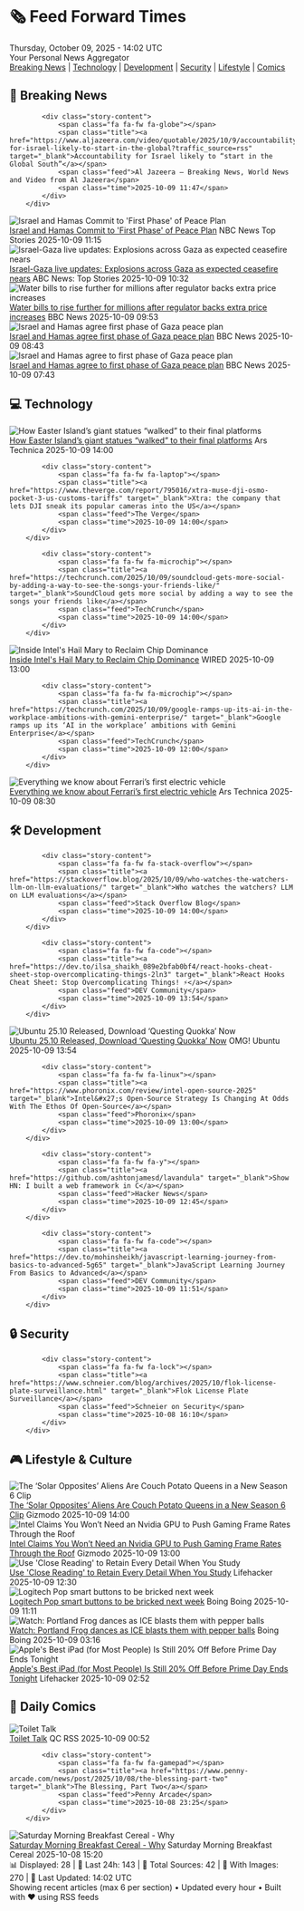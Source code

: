<!-- Processing 54 RSS feeds at 2025-10-09 14:02:21 UTC -->
<!-- Processing: Saturday Morning Breakfast Cereal -->
<!-- Processing: Penny Arcade -->
<!-- Processing: Poorly Drawn Lines -->
<!-- Processing: Garfield -->
<!-- Processing: Dilbert -->
<!-- Processing: Cyanide & Happiness -->
<!-- Processing: Girl Genius -->
<!-- Processing: Dinosaur Comics -->
<!-- Processing: BBC World News -->
<!-- Processing: BBC Breaking News -->
<!-- Processing: Reuters Top News -->
<!-- Processing: Reuters World News -->
<!-- Processing: Associated Press Breaking -->
<!-- Processing: NBC News Breaking -->
<!-- Processing: Sky News World -->
<!-- Processing: TechCrunch -->
<!-- Processing: The Verge -->
<!-- Processing: Ars Technica -->
<!-- Processing: WIRED -->
<!-- Processing: Hacker News -->
<!-- Processing: Dev.to -->
<!-- Processing: StackOverflow Blog -->
<!-- Processing: Phoronix Linux News -->
<!-- Processing: OMG! Ubuntu -->
<!-- Processing: DistroWatch -->
<!-- Processing: Linux.com -->
<!-- Processing: Red Hat Blog -->
<!-- Processing: Ubuntu Blog -->
<!-- Processing: GitHub Blog -->
<!-- Processing: GitLab Blog -->
<!-- Processing: InfoQ -->
<!-- Processing: Martin Fowler -->
<!-- Processing: Gizmodo -->
<!-- Processing: Krebs on Security -->
<!-- Processing: Schneier on Security -->
<!-- Generated 12 new posts out of 35 feeds processed -->
<div class="newspaper-header">
    <h1 class="newspaper-title">🗞️ Feed Forward Times</h1>
    <div class="newspaper-date">Thursday, October 09, 2025 - 14:02 UTC</div>
    <div class="newspaper-subtitle">Your Personal News Aggregator</div>
</div>

<div class="newspaper-nav">
    <a href="#breaking">Breaking News</a> |
    <a href="#tech">Technology</a> |
    <a href="#dev">Development</a> |
    <a href="#security">Security</a> |
    <a href="#lifestyle">Lifestyle</a> |
    <a href="#webcomics">Comics</a>
</div>

<div class="news-section breaking-news" id="breaking">
<h2 class="section-header">🚨 Breaking News</h2>
<div class="stories-container">
<div class="story">
            
            <div class="story-content">
                <span class="fa fa-fw fa-globe"></span>
                <span class="title"><a href="https://www.aljazeera.com/video/quotable/2025/10/9/accountability-for-israel-likely-to-start-in-the-global?traffic_source=rss" target="_blank">Accountability for Israel likely to “start in the Global South”</a></span>
                <span class="feed">Al Jazeera – Breaking News, World News and Video from Al Jazeera</span>
                <span class="time">2025-10-09 11:47</span>
            </div>
        </div>
<div class="story">
            <img src="https://media-cldnry.s-nbcnews.com/image/upload/t_fit_1500w/mpx/2704722219/2025_10/1760008492508_tdy_news_7a_trump_israel_hamas_deal_251009_1920x1080-es3xsv.jpg" alt="Israel and Hamas Commit to &#x27;First Phase&#x27; of Peace Plan" class="story-image" loading="lazy" onerror="this.style.display='none'">
            <div class="story-content">
                <span class="fa fa-fw fa-broadcast-tower"></span>
                <span class="title"><a href="https://www.today.com/video/israel-and-hamas-commit-to-first-phase-of-peace-plan-249475141858" target="_blank">Israel and Hamas Commit to &#x27;First Phase&#x27; of Peace Plan</a></span>
                <span class="feed">NBC News Top Stories</span>
                <span class="time">2025-10-09 11:15</span>
            </div>
        </div>
<div class="story">
            <img src="https://s.abcnews.com/images/International/Gaza-explosion-DB-251009_1760003037091_hpMain_4x3t_384.jpg" alt="Israel-Gaza live updates: Explosions across Gaza as expected ceasefire nears" class="story-image" loading="lazy" onerror="this.style.display='none'">
            <div class="story-content">
                <span class="fa fa-fw fa-tv"></span>
                <span class="title"><a href="https://abcnews.go.com/International/live-updates/israel-gaza-live-updates-egypt-host-ceasefire-talks/?id=126242055" target="_blank">Israel-Gaza live updates: Explosions across Gaza as expected ceasefire nears</a></span>
                <span class="feed">ABC News: Top Stories</span>
                <span class="time">2025-10-09 10:32</span>
            </div>
        </div>
<div class="story">
            <img src="https://ichef.bbci.co.uk/ace/standard/240/cpsprodpb/357a/live/0446f820-a4d3-11f0-9f74-77bc8773bf41.jpg" alt="Water bills to rise further for millions after regulator backs extra price increases" class="story-image" loading="lazy" onerror="this.style.display='none'">
            <div class="story-content">
                <span class="fa fa-fw fa-flag"></span>
                <span class="title"><a href="https://www.bbc.com/news/articles/cvg4jkexgl1o?at_medium=RSS&at_campaign=rss" target="_blank">Water bills to rise further for millions after regulator backs extra price increases</a></span>
                <span class="feed">BBC News</span>
                <span class="time">2025-10-09 09:53</span>
            </div>
        </div>
<div class="story">
            <img src="https://ichef.bbci.co.uk/ace/standard/240/cpsprodpb/0a08/live/ef1b0af0-a4b8-11f0-b741-177e3e2c2fc7.jpg" alt="Israel and Hamas agree first phase of Gaza peace plan" class="story-image" loading="lazy" onerror="this.style.display='none'">
            <div class="story-content">
                <span class="fa fa-fw fa-earth-americas"></span>
                <span class="title"><a href="https://www.bbc.com/news/articles/ce80rmq3g5qo?at_medium=RSS&at_campaign=rss" target="_blank">Israel and Hamas agree first phase of Gaza peace plan</a></span>
                <span class="feed">BBC News</span>
                <span class="time">2025-10-09 08:43</span>
            </div>
        </div>
<div class="story">
            <img src="https://ichef.bbci.co.uk/ace/standard/240/cpsprodpb/0a08/live/ef1b0af0-a4b8-11f0-b741-177e3e2c2fc7.jpg" alt="Israel and Hamas agree to first phase of Gaza peace plan" class="story-image" loading="lazy" onerror="this.style.display='none'">
            <div class="story-content">
                <span class="fa fa-fw fa-earth-americas"></span>
                <span class="title"><a href="https://www.bbc.com/news/articles/ce80rmq3g5qo?at_medium=RSS&at_campaign=rss" target="_blank">Israel and Hamas agree to first phase of Gaza peace plan</a></span>
                <span class="feed">BBC News</span>
                <span class="time">2025-10-09 07:43</span>
            </div>
        </div>
</div>
</div>
<div class="news-section tech-news" id="tech">
<h2 class="section-header">💻 Technology</h2>
<div class="stories-container">
<div class="story">
            <img src="https://cdn.arstechnica.net/wp-content/uploads/2025/10/easter5-500x500-1759926981.jpg" alt="How Easter Island’s giant statues “walked” to their final platforms" class="story-image" loading="lazy" onerror="this.style.display='none'">
            <div class="story-content">
                <span class="fa fa-fw fa-cog"></span>
                <span class="title"><a href="https://arstechnica.com/science/2025/10/how-easter-islands-giant-statues-walked-to-their-final-platforms/" target="_blank">How Easter Island’s giant statues “walked” to their final platforms</a></span>
                <span class="feed">Ars Technica</span>
                <span class="time">2025-10-09 14:00</span>
            </div>
        </div>
<div class="story">
            
            <div class="story-content">
                <span class="fa fa-fw fa-laptop"></span>
                <span class="title"><a href="https://www.theverge.com/report/795016/xtra-muse-dji-osmo-pocket-3-us-customs-tariffs" target="_blank">Xtra: the company that lets DJI sneak its popular cameras into the US</a></span>
                <span class="feed">The Verge</span>
                <span class="time">2025-10-09 14:00</span>
            </div>
        </div>
<div class="story">
            
            <div class="story-content">
                <span class="fa fa-fw fa-microchip"></span>
                <span class="title"><a href="https://techcrunch.com/2025/10/09/soundcloud-gets-more-social-by-adding-a-way-to-see-the-songs-your-friends-like/" target="_blank">SoundCloud gets more social by adding a way to see the songs your friends like</a></span>
                <span class="feed">TechCrunch</span>
                <span class="time">2025-10-09 14:00</span>
            </div>
        </div>
<div class="story">
            <img src="https://media.wired.com/photos/68e5432d8f7f9fe2c489c3b3/master/pass/Intel-Hail-Mary-Business-JC0_8721.jpg" alt="Inside Intel&#x27;s Hail Mary to Reclaim Chip Dominance" class="story-image" loading="lazy" onerror="this.style.display='none'">
            <div class="story-content">
                <span class="fa fa-fw fa-bolt"></span>
                <span class="title"><a href="https://www.wired.com/story/intel-arizona-fabrication-chips-trump-manufacturing/" target="_blank">Inside Intel&#x27;s Hail Mary to Reclaim Chip Dominance</a></span>
                <span class="feed">WIRED</span>
                <span class="time">2025-10-09 13:00</span>
            </div>
        </div>
<div class="story">
            
            <div class="story-content">
                <span class="fa fa-fw fa-microchip"></span>
                <span class="title"><a href="https://techcrunch.com/2025/10/09/google-ramps-up-its-ai-in-the-workplace-ambitions-with-gemini-enterprise/" target="_blank">Google ramps up its ‘AI in the workplace’ ambitions with Gemini Enterprise</a></span>
                <span class="feed">TechCrunch</span>
                <span class="time">2025-10-09 12:00</span>
            </div>
        </div>
<div class="story">
            <img src="https://cdn.arstechnica.net/wp-content/uploads/2025/10/H5A9253-500x500.jpg" alt="Everything we know about Ferrari’s first electric vehicle" class="story-image" loading="lazy" onerror="this.style.display='none'">
            <div class="story-content">
                <span class="fa fa-fw fa-cog"></span>
                <span class="title"><a href="https://arstechnica.com/cars/2025/10/everything-we-know-about-ferraris-first-electric-vehicle/" target="_blank">Everything we know about Ferrari’s first electric vehicle</a></span>
                <span class="feed">Ars Technica</span>
                <span class="time">2025-10-09 08:30</span>
            </div>
        </div>
</div>
</div>
<div class="news-section dev-news" id="dev">
<h2 class="section-header">🛠️ Development</h2>
<div class="stories-container">
<div class="story">
            
            <div class="story-content">
                <span class="fa fa-fw fa-stack-overflow"></span>
                <span class="title"><a href="https://stackoverflow.blog/2025/10/09/who-watches-the-watchers-llm-on-llm-evaluations/" target="_blank">Who watches the watchers? LLM on LLM evaluations</a></span>
                <span class="feed">Stack Overflow Blog</span>
                <span class="time">2025-10-09 14:00</span>
            </div>
        </div>
<div class="story">
            
            <div class="story-content">
                <span class="fa fa-fw fa-code"></span>
                <span class="title"><a href="https://dev.to/ilsa_shaikh_089e2bfab0bf4/react-hooks-cheat-sheet-stop-overcomplicating-things-2ln3" target="_blank">React Hooks Cheat Sheet: Stop Overcomplicating Things! ⚡</a></span>
                <span class="feed">DEV Community</span>
                <span class="time">2025-10-09 13:54</span>
            </div>
        </div>
<div class="story">
            <img src="https://i0.wp.com/www.omgubuntu.co.uk/wp-content/uploads/2025/10/Ubuntu-25.10-released-now.jpg?resize=406%2C232&amp;ssl=1" alt="Ubuntu 25.10 Released, Download ‘Questing Quokka’ Now" class="story-image" loading="lazy" onerror="this.style.display='none'">
            <div class="story-content">
                <span class="fa fa-fw fa-ubuntu"></span>
                <span class="title"><a href="https://www.omgubuntu.co.uk/2025/10/ubuntu-25-10-released" target="_blank">Ubuntu 25.10 Released, Download ‘Questing Quokka’ Now</a></span>
                <span class="feed">OMG! Ubuntu</span>
                <span class="time">2025-10-09 13:54</span>
            </div>
        </div>
<div class="story">
            
            <div class="story-content">
                <span class="fa fa-fw fa-linux"></span>
                <span class="title"><a href="https://www.phoronix.com/review/intel-open-source-2025" target="_blank">Intel&#x27;s Open-Source Strategy Is Changing At Odds With The Ethos Of Open-Source</a></span>
                <span class="feed">Phoronix</span>
                <span class="time">2025-10-09 13:00</span>
            </div>
        </div>
<div class="story">
            
            <div class="story-content">
                <span class="fa fa-fw fa-y"></span>
                <span class="title"><a href="https://github.com/ashtonjamesd/lavandula" target="_blank">Show HN: I built a web framework in C</a></span>
                <span class="feed">Hacker News</span>
                <span class="time">2025-10-09 12:45</span>
            </div>
        </div>
<div class="story">
            
            <div class="story-content">
                <span class="fa fa-fw fa-code"></span>
                <span class="title"><a href="https://dev.to/mohinsheikh/javascript-learning-journey-from-basics-to-advanced-5g65" target="_blank">JavaScript Learning Journey From Basics to Advanced</a></span>
                <span class="feed">DEV Community</span>
                <span class="time">2025-10-09 11:51</span>
            </div>
        </div>
</div>
</div>
<div class="news-section security-news" id="security">
<h2 class="section-header">🔒 Security</h2>
<div class="stories-container">
<div class="story">
            
            <div class="story-content">
                <span class="fa fa-fw fa-lock"></span>
                <span class="title"><a href="https://www.schneier.com/blog/archives/2025/10/flok-license-plate-surveillance.html" target="_blank">Flok License Plate Surveillance</a></span>
                <span class="feed">Schneier on Security</span>
                <span class="time">2025-10-08 16:10</span>
            </div>
        </div>
</div>
</div>
<div class="news-section lifestyle-news" id="lifestyle">
<h2 class="section-header">🎮 Lifestyle & Culture</h2>
<div class="stories-container">
<div class="story">
            <img src="https://gizmodo.com/app/uploads/2025/10/SolarOppositesClip-1280x853.jpg" alt="The ‘Solar Opposites’ Aliens Are Couch Potato Queens in a New Season 6 Clip" class="story-image" loading="lazy" onerror="this.style.display='none'">
            <div class="story-content">
                <span class="fa fa-fw fa-computer"></span>
                <span class="title"><a href="https://gizmodo.com/solar-opposites-season-6-clip-hulu-final-season-2000670049" target="_blank">The ‘Solar Opposites’ Aliens Are Couch Potato Queens in a New Season 6 Clip</a></span>
                <span class="feed">Gizmodo</span>
                <span class="time">2025-10-09 14:00</span>
            </div>
        </div>
<div class="story">
            <img src="https://gizmodo.com/app/uploads/2025/10/Intel-XeSS-Frame-Gen-Panther-Lake-2-1280x853.jpg" alt="Intel Claims You Won’t Need an Nvidia GPU to Push Gaming Frame Rates Through the Roof" class="story-image" loading="lazy" onerror="this.style.display='none'">
            <div class="story-content">
                <span class="fa fa-fw fa-computer"></span>
                <span class="title"><a href="https://gizmodo.com/intel-xess-2-multi-frame-generation-gaming-nvidia-gpu-2000670044" target="_blank">Intel Claims You Won’t Need an Nvidia GPU to Push Gaming Frame Rates Through the Roof</a></span>
                <span class="feed">Gizmodo</span>
                <span class="time">2025-10-09 13:00</span>
            </div>
        </div>
<div class="story">
            <img src="https://lifehacker.com/imagery/articles/01HF2GQK3SP35CPZHMYTQRDC1M/hero-image.jpg" alt="Use &#x27;Close Reading&#x27; to Retain Every Detail When You Study" class="story-image" loading="lazy" onerror="this.style.display='none'">
            <div class="story-content">
                <span class="fa fa-fw fa-life-ring"></span>
                <span class="title"><a href="https://lifehacker.com/use-close-reading-to-retain-every-detail-when-you-study?utm_medium=RSS" target="_blank">Use &#x27;Close Reading&#x27; to Retain Every Detail When You Study</a></span>
                <span class="feed">Lifehacker</span>
                <span class="time">2025-10-09 12:30</span>
            </div>
        </div>
<div class="story">
            <img src="https://i0.wp.com/boingboing.net/wp-content/uploads/2025/10/03iAToqWaghU5C1Cs0XWXUq-2.v1569481997.webp?fit=810%2C456&amp;quality=55&amp;ssl=1" alt="Logitech Pop smart buttons to be bricked next week" class="story-image" loading="lazy" onerror="this.style.display='none'">
            <div class="story-content">
                <span class="fa fa-fw fa-arrow-right"></span>
                <span class="title"><a href="https://boingboing.net/2025/10/09/logitech-pop-smart-buttons-to-be-bricked-next-week.html" target="_blank">Logitech Pop smart buttons to be bricked next week</a></span>
                <span class="feed">Boing Boing</span>
                <span class="time">2025-10-09 11:11</span>
            </div>
        </div>
<div class="story">
            <img src="https://i0.wp.com/boingboing.net/wp-content/uploads/2025/10/portlandfrog.jpg?fit=480%2C360&amp;quality=60&amp;ssl=1" alt="Watch: Portland Frog dances as ICE blasts them with pepper balls" class="story-image" loading="lazy" onerror="this.style.display='none'">
            <div class="story-content">
                <span class="fa fa-fw fa-arrow-right"></span>
                <span class="title"><a href="https://boingboing.net/2025/10/08/watch-portland-frog-dances-as-ice-blasts-them-with-pepper-balls.html" target="_blank">Watch: Portland Frog dances as ICE blasts them with pepper balls</a></span>
                <span class="feed">Boing Boing</span>
                <span class="time">2025-10-09 03:16</span>
            </div>
        </div>
<div class="story">
            <img src="https://lifehacker.com/imagery/articles/01K73CMQ9X61F4HR0MSB9SJ8E0/hero-image.png" alt="Apple&#x27;s Best iPad (for Most People) Is Still 20% Off Before Prime Day Ends Tonight" class="story-image" loading="lazy" onerror="this.style.display='none'">
            <div class="story-content">
                <span class="fa fa-fw fa-life-ring"></span>
                <span class="title"><a href="https://lifehacker.com/tech/ipad-a16-deal-october-prime-day-2025?utm_medium=RSS" target="_blank">Apple&#x27;s Best iPad (for Most People) Is Still 20% Off Before Prime Day Ends Tonight</a></span>
                <span class="feed">Lifehacker</span>
                <span class="time">2025-10-09 02:52</span>
            </div>
        </div>
</div>
</div>
<div class="news-section webcomics-section" id="webcomics">
<h2 class="section-header">🎨 Daily Comics</h2>
<div class="stories-container">
<div class="story">
            <img src="http://www.questionablecontent.net/comics/5674.png" alt="Toilet Talk" class="story-image" loading="lazy" onerror="this.style.display='none'">
            <div class="story-content">
                <span class="fa fa-fw fa-music"></span>
                <span class="title"><a href="http://questionablecontent.net/view.php?comic=5675" target="_blank">Toilet Talk</a></span>
                <span class="feed">QC RSS</span>
                <span class="time">2025-10-09 00:52</span>
            </div>
        </div>
<div class="story">
            
            <div class="story-content">
                <span class="fa fa-fw fa-gamepad"></span>
                <span class="title"><a href="https://www.penny-arcade.com/news/post/2025/10/08/the-blessing-part-two" target="_blank">The Blessing, Part Two</a></span>
                <span class="feed">Penny Arcade</span>
                <span class="time">2025-10-08 23:25</span>
            </div>
        </div>
<div class="story">
            <img src="https://www.smbc-comics.com/comics/1759809233-20251008.png" alt="Saturday Morning Breakfast Cereal - Why" class="story-image" loading="lazy" onerror="this.style.display='none'">
            <div class="story-content">
                <span class="fa fa-fw fa-smile"></span>
                <span class="title"><a href="https://www.smbc-comics.com/comic/why-8" target="_blank">Saturday Morning Breakfast Cereal - Why</a></span>
                <span class="feed">Saturday Morning Breakfast Cereal</span>
                <span class="time">2025-10-08 15:20</span>
            </div>
        </div>
</div>
</div>

<div class="newspaper-footer">
    <div class="stats">
        📊 Displayed: 28 | 📅 Last 24h: 143 | 📡 Total Sources: 42 | 📸 With Images: 270 |
        🔄 Last Updated: 14:02 UTC
    </div>
    <div class="footer-note">
        Showing recent articles (max 6 per section) • Updated every hour • Built with ❤️ using RSS feeds
    </div>
</div>
